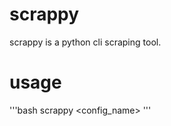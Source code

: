 # scrappy

scrappy is a python cli scraping tool.

# usage


'''bash
scrappy <url> <config_name>
'''
